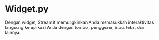 # Widget.py
Dengan widget, Streamlit memungkinkan Anda memasukkan interaktivitas langsung ke aplikasi Anda dengan tombol, penggeser, input teks, dan lainnya.
